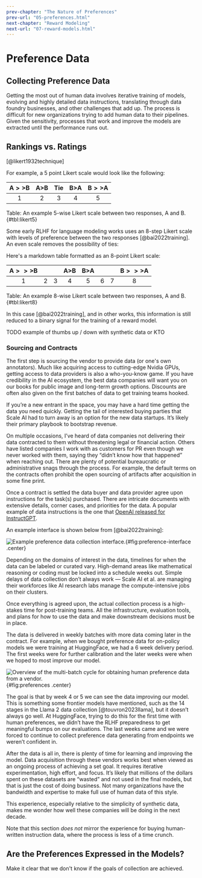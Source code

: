 ```yaml
---
prev-chapter: "The Nature of Preferences"
prev-url: "05-preferences.html"
next-chapter: "Reward Modeling"
next-url: "07-reward-models.html"
---
```


# Preference Data

## Collecting Preference Data

Getting the most out of human data involves iterative training of models, evolving and highly detailed data instructions, translating through data foundry businesses, and other challenges that add up. 
The process is difficult for new organizations trying to add human data to their pipelines. 
Given the sensitivity, processes that work and improve the models are extracted until the performance runs out.

## Rankings vs. Ratings




[@likert1932technique]

For example, a 5 point Likert scale would look like the following:

| A$>>$B | A$>$B | Tie | B$>$A | B$>>$A |
|:------:|:-----:|:-----:|:-----:|:------:|
| 1    | 2   | 3   | 4   | 5    |

Table: An example 5-wise Likert scale between two responses, A and B. {#tbl:likert5}

Some early RLHF for language modeling works uses an 8-step Likert scale with levels of preference between the two responses [@bai2022training]. 
An even scale removes the possibility of ties:

Here's a markdown table formatted as an 8-point Likert scale:

| A$>>>$B |     |     | A$>$B | B$>$A  |     |     | B$>>>$A |
|:-------:|:-----:|:-----:|:-----:|:------:|:-----:|:-----:|:-------:|
| 1     | 2   | 3   | 4   | 5    | 6   | 7   | 8     |

Table: An example 8-wise Likert scale between two responses, A and B. {#tbl:likert8}

In this case [@bai2022training], and in other works, this information is still reduced to a binary signal for the training of a reward model.


TODO example of thumbs up / down with synthetic data or KTO


### Sourcing and Contracts

The first step is sourcing the vendor to provide data (or one's own annotators). 
Much like acquiring access to cutting-edge Nvidia GPUs, getting access to data providers is also a who-you-know game. If you have credibility in the AI ecosystem, the best data companies will want you on our books for public image and long-term growth options. Discounts are often also given on the first batches of data to get training teams hooked.

If you’re a new entrant in the space, you may have a hard time getting the data you need quickly. Getting the tail of interested buying parties that Scale AI had to turn away is an option for the new data startups. It’s likely their primary playbook to bootstrap revenue.

On multiple occasions, I’ve heard of data companies not delivering their data contracted to them without threatening legal or financial action. Others have listed companies I work with as customers for PR even though we never worked with them, saying they “didn’t know how that happened” when reaching out. There are plenty of potential bureaucratic or administrative snags through the process. For example, the default terms on the contracts often prohibit the open sourcing of artifacts after acquisition in some fine print.

Once a contract is settled the data buyer and data provider agree upon instructions for the task(s) purchased. There are intricate documents with extensive details, corner cases, and priorities for the data. A popular example of data instructions is the one that [OpenAI released for InstructGPT](https://docs.google.com/document/d/1MJCqDNjzD04UbcnVZ-LmeXJ04-TKEICDAepXyMCBUb8/edit#heading=h.21o5xkowgmpj).

An example interface is shown below from [@bai2022training]:

![Example preference data collection interface.](images/anthropic-interface.png){#fig:preference-interface .center}

Depending on the domains of interest in the data, timelines for when the data can be labeled or curated vary. High-demand areas like mathematical reasoning or coding must be locked into a schedule weeks out. Simple delays of data collection don’t always work — Scale AI et al. are managing their workforces like AI research labs manage the compute-intensive jobs on their clusters.

Once everything is agreed upon, the actual collection process is a high-stakes time for post-training teams. All the infrastructure, evaluation tools, and plans for how to use the data and make downstream decisions must be in place.

The data is delivered in weekly batches with more data coming later in the contract. For example, when we bought preference data for on-policy models we were training at HuggingFace, we had a 6 week delivery period. The first weeks were for further calibration and the later weeks were when we hoped to most improve our model.

![Overview of the multi-batch cycle for obtaining human preference data from a vendor.](images/pref-data-timeline.png){#fig:preferences .center}

The goal is that by week 4 or 5 we can see the data improving our model. This is something some frontier models have mentioned, such as the 14 stages in the Llama 2 data collection [@touvron2023llama], but it doesn’t always go well. At HuggingFace, trying to do this for the first time with human preferences, we didn’t have the RLHF preparedness to get meaningful bumps on our evaluations. The last weeks came and we were forced to continue to collect preference data generating from endpoints we weren’t confident in.

After the data is all in, there is plenty of time for learning and improving the model. Data acquisition through these vendors works best when viewed as an ongoing process of achieving a set goal. It requires iterative experimentation, high effort, and focus. It’s likely that millions of the dollars spent on these datasets are “wasted” and not used in the final models, but that is just the cost of doing business. Not many organizations have the bandwidth and expertise to make full use of human data of this style.

This experience, especially relative to the simplicity of synthetic data, makes me wonder how well these companies will be doing in the next decade.

Note that this section *does not* mirror the experience for buying human-written instruction data, where the process is less of a time crunch.

## Are the Preferences Expressed in the Models?

Make it clear that we don't know if the goals of collection are achieved.